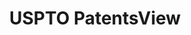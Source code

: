 ---
layout: default
bigquery: https://console.cloud.google.com/bigquery?p=patents-public-data&d=patentsview&page=dataset
citation: Attribution should be given to PatentsView for use, distribution, or derivative
  works.
code: https://github.com/CSSIP-AIR/PatentsView-Code-Snippets/
contributors: USPTO
cost: None
description: 'PatentsView includes US patent data including raw data (summaries, applications,
  pregrant applications), disambugations of inventors and assignees, and inventor
  gender estimates.  Also foreign priority data, # of figures and sheets, and government
  interest statements.'
documentation: https://patentsview.org/query/builder-faqs
last_edit: 04/07/2022, 16:00:52
location: https://patentsview.org/
maintained_by: USPTO
record_creation_timestamp: 12/2/2020 17:20:46
schema_fields:
- classification_level
- assignee_id
- latitude
- group
- disamb_assignee_id_20200929
- term_disclaimer
- disamb_inventor_id_20181127
- attribution_status
- sector_title
- latlong
- lawyer_id
- disamb_assignee_id_20190312
- organization
- application_id
- male_flag
- county_fips
- rule_47
- length
- level_three
- number
- variety
- disamb_inventor_id_20171226
- group_id
- disamb_inventor_id_20171003
- main_group
- disclaimer_date
- disamb_assignee_id_20200630
- filename
- num_sheets
- rawinventor_id
- rawassignee_id
- kind
- relkind
- applicant_type
- num_figures
- disamb_inventor_id_20200929
- citation_id
- sequence
- name
- gi_statement
- disamb_inventor_id_20201229
- role
- classification_data_source
- subclass_id
- doc_type
- text
- state_fips
- longitude
- doctype
- dependent
- subgroup
- deceased
- disamb_inventor_id_20170808
- male
- city
- rel_id
- patent_id
- id
- level_one
- disamb_assignee_id_20191008
- state
- action_date
- type
- classification_value
- term_extension
- category
- organization_id
- disamb_inventor_id_20180528
- date
- section
- field_title
- abstract
- disamb_assignee_id_20190820
- disamb_assignee_id_20191231
- reldocno
- status
- _102_date
- publication_number
- disamb_inventor_id_20191008
- lapse_of_patent
- subclass
- country_transformed
- symbol_position
- disamb_inventor_id_20191231
- disamb_assignee_id_20200331
- term_grant
- num_claims
- level_two
- disamb_inventor_id_20170307
- category_id
- disamb_inventor_id_20200630
- subsection_id
- series_code
- disamb_inventor_id_20200331
- num
- mainclass_id
- latin_name
- designation
- _371_date
- disamb_inventor_id_20190820
- country
- field_id
- uuid
- subgroup_id
- name_first
- disamb_assignee_id_20181127
- f371_date
- ipc_class
- county
- rawlocation_id
- subcategory_id
- inventor_id
- classification_status
- fname
- location_id
- contract_award_number
- lname
- section_id
- ipc_version_indicator
- withdrawn
- name_last
- exemplary
- title
- f102_date
- disamb_inventor_id_20190312
shortname: patentsview
tags:
- disambiguation
- United States
- gender
terms_of_use: Creative Commons Attribution 4.0 International License.
timeframe: 1963-1999
title: USPTO PatentsView
uuid: cf1780b1-e265-4e49-8d1d-83b9cfe0fd9a
---
